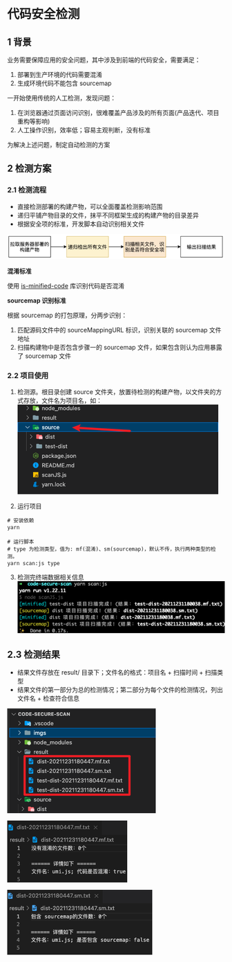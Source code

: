 # 代码安全检测

## 1 背景
业务需要保障应用的安全问题，其中涉及到前端的代码安全，需要满足：
1. 部署到生产环境的代码需要混淆
2. 生成环境代码不能包含 sourcemap

一开始使用传统的人工检测，发现问题：
1. 在浏览器通过页面访问识别，很难覆盖产品涉及的所有页面(产品迭代、项目重构等影响)
2. 人工操作识别，效率低；容易主观判断，没有标准

为解决上述问题，制定自动检测的方案

## 2 检测方案
### 2.1 检测流程

- 直接检测部署的构建产物，可以全面覆盖检测影响范围
- 递归平铺产物目录的文件，抹平不同框架生成的构建产物的目录差异
- 根据安全项的标准，开发脚本自动识别相关文件

![检测流程](./imgs/scan1.png)

**混淆标准**

使用 [is-minified-code](https://github.com/MartinKolarik/is-minified-code) 库识别代码是否混淆

**sourcemap 识别标准**

根据 sourcemap 的打包原理，分两步识别：
1. 匹配源码文件中的 sourceMappingURL 标识，识别关联的 sourcemap 文件地址
2. 扫描构建物中是否包含步骤一的 sourcemap 文件，如果包含则认为应用暴露了 sourcemap 文件

### 2.2 项目使用
1. 检测源。根目录创建 source 文件夹，放置待检测的构建产物，以文件夹的方式存放，文件名为项目名，如：
![目录](./imgs/scan2.png)

2. 运行项目
```shell
# 安装依赖
yarn

# 运行脚本
# type 为检测类型，值为: mf(混淆)、sm(sourcemap)，默认不传，执行两种类型的检测。
yarn scan:js type

```


3. 检测完终端数据相关信息
![目录](./imgs/scan3.png)

## 2.3 检测结果
- 结果文件存放在 result/ 目录下；文件名的格式：项目名 + 扫描时间 + 扫描类型
- 结果文件的第一部分为总的检测情况；第二部分为每个文件的检测情况，列出文件名 + 检查符合信息

![检测结果](./imgs/scan5.png)

![检测结果-混淆](./imgs/scan4.png)

![检测结果-sourcemap](./imgs/scan6.png)

